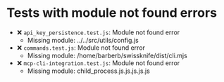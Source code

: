 # Tests with module not found errors

- ❌ `api_key_persistence.test.js`: Module not found error
  - Missing module: ../../src/utils/config.js
- ❌ `commands.test.js`: Module not found error
  - Missing module: /home/barberb/swissknife/dist/cli.mjs
- ❌ `mcp-cli-integration.test.js`: Module not found error
  - Missing module: child_process.js.js.js.js.js
